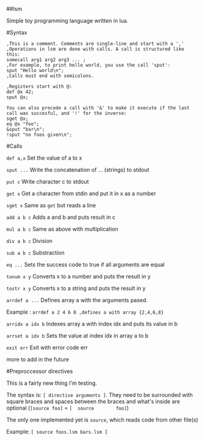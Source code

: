 ##lsm

Simple toy programming language written in lua.

#Syntax

```
,This is a comment. Comments are single-line and start with a ','
,Operations in lsm are done with calls. A call is structured like this:
somecall arg1 arg2 arg3 ... ;
,For example, to print hello world, you use the call 'sput':
sput "Hello world\n";
,Calls must end with semicolons.

,Registers start with @:
def @x 42;
sput @x;

You can also precede a call with '&' to make it execute if the last call was succesful, and '!' for the inverse:
sget @x;
eq @x "foo";
&sput "bar\n";
!sput "no foos given\n";
```

#Calls

`def a,x` Set the value of a to x

`sput ...` Write the concatenation of ... (strings) to stdout

`put c` Write character c to stdout

`get x` Get a character from stdin and put it in x as a number

`sget x` Same as `get` but reads a line

`add a b c` Adds a and b and puts result in c

`mul a b c` Same as above with multiplication

`div a b c` Division

`sub a b c` Substraction

`eq ...` Sets the success code to true if all arguments are equal

`tonum x y` Converts x to a number and puts the result in y

`tostr x y` Converts x to a string and puts the result in y

`arrdef a ...` Defines array a with the arguments pased.

Example : `arrdef a 2 4 6 8 ,defines a with array {2,4,6,8}`

`arridx a idx b` Indexes array a with index idx and puts its value in b

`arrset a idx b` Sets the value at index idx in array a to b

`exit err` Exit with error code err

more to add in the future

#Preproccessor directives

This is a fairly new thing I'm testing.

The syntax is: `[ directive arguments ]`. They need to be surrounded with square braces and spaces between the braces and what's inside are optional (`[source foo]` = `[  source        foo]`)

The only one implemented yet is `source`, which reads code from other file(s)

Example: `[ source foos.lsm bars.lsm ]`

